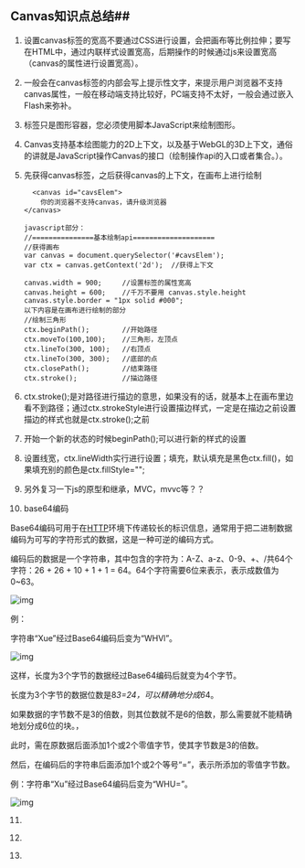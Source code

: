 ## Canvas知识点总结##

1. 设置canvas标签的宽高不要通过CSS进行设置，会把画布等比例拉伸；要写在HTML中，通过内联样式设置宽高，后期操作的时候通过js来设置宽高（canvas的属性进行设置宽高）。

2. 一般会在canvas标签的内部会写上提示性文字，来提示用户浏览器不支持canvas属性，一般在移动端支持比较好，PC端支持不太好，一般会通过嵌入Flash来弥补。

3. <canvas> 标签只是图形容器，您必须使用脚本JavaScript来绘制图形。

4. Canvas支持基本绘图能力的2D上下文，以及基于WebGL的3D上下文，通俗的讲就是JavaScript操作Canvas的接口（绘制操作api的入口或者集合。）。

5. 先获得canvas标签，之后获得canvas的上下文，在画布上进行绘制

         <canvas id="cavsElem">
           你的浏览器不支持canvas，请升级浏览器
       </canvas>
       
       javascript部分：
       //===============基本绘制api====================
       //获得画布
       var canvas = document.querySelector('#cavsElem');
       var ctx = canvas.getContext('2d');  //获得上下文
       
       canvas.width = 900;     //设置标签的属性宽高
       canvas.height = 600;    //千万不要用 canvas.style.height
       canvas.style.border = "1px solid #000";
       以下内容是在画布进行绘制的部分
       //绘制三角形
       ctx.beginPath();        //开始路径
       ctx.moveTo(100,100);    //三角形，左顶点
       ctx.lineTo(300, 100);   //右顶点
       ctx.lineTo(300, 300);   //底部的点
       ctx.closePath();        //结束路径
       ctx.stroke();           //描边路径

6. ctx.stroke();是对路径进行描边的意思，如果没有的话，就基本上在画布里边看不到路径；通过ctx.strokeStyle进行设置描边样式，一定是在描边之前设置描边的样式也就是ctx.stroke();之前

7. 开始一个新的状态的时候beginPath();可以进行新的样式的设置

8. 设置线宽，ctx.lineWidth实行进行设置；填充，默认填充是黑色ctx.fill()，如果填充别的颜色是ctx.fillStyle="";

9. 另外复习一下js的原型和继承，MVC，mvvc等？？

10. base64编码

   Base64编码可用于在[HTTP](http://baike.baidu.com/view/9472.htm)环境下传递较长的标识信息，通常用于把二进制数据编码为可写的字符形式的数据，这是一种可逆的编码方式。

   编码后的数据是一个字符串，其中包含的字符为：A-Z、a-z、0-9、+、/共64个字符：26 + 26 + 10 + 1 + 1 = 64。64个字符需要6位来表示，表示成数值为0~63。

   ![img](http://img.blog.csdn.net/20140225001055906?watermark/2/text/aHR0cDovL2Jsb2cuY3Nkbi5uZXQveHVlZmVuZzA3MDc=/font/5a6L5L2T/fontsize/400/fill/I0JBQkFCMA==/dissolve/70/gravity/SouthEast)

   例：

   字符串“Xue”经过Base64编码后变为“WHVl”。

   ![img](http://img.blog.csdn.net/20140225003033156?watermark/2/text/aHR0cDovL2Jsb2cuY3Nkbi5uZXQveHVlZmVuZzA3MDc=/font/5a6L5L2T/fontsize/400/fill/I0JBQkFCMA==/dissolve/70/gravity/SouthEast)

   这样，长度为3个字节的数据经过Base64编码后就变为4个字节。

   长度为3个字节的数据位数是8*3=24，可以精确地分成6*4。

   如果数据的字节数不是3的倍数，则其位数就不是6的倍数，那么需要就不能精确地划分成6位的块。，

   此时，需在原数据后面添加1个或2个零值字节，使其字节数是3的倍数。

   然后，在编码后的字符串后面添加1个或2个等号“=”，表示所添加的零值字节数。

   例：字符串“Xu”经过Base64编码后变为“WHU=”。

   ![img](http://img.blog.csdn.net/20140225004642625?watermark/2/text/aHR0cDovL2Jsb2cuY3Nkbi5uZXQveHVlZmVuZzA3MDc=/font/5a6L5L2T/fontsize/400/fill/I0JBQkFCMA==/dissolve/70/gravity/SouthEast)

11. ​

12. ​

13. ​


 
